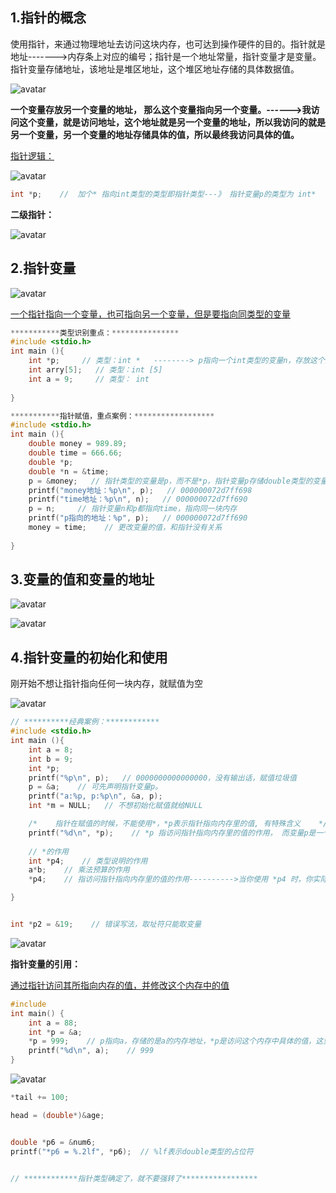 ## 1.指针的概念

使用指针，来通过物理地址去访问这块内存，也可达到操作硬件的目的。指针就是地址------->内存条上对应的编号；指针是一个地址常量，指针变量才是变量。指针变量存储地址，该地址是堆区地址，这个堆区地址存储的具体数据值。

![avatar](picture\指针的概念.png)

**一个变量存放另一个变量的地址， 那么这个变量指向另一个变量。------>我访问这个变量，就是访问地址，这个地址就是另一个变量的地址，所以我访问的就是另一个变量，另一个变量的地址存储具体的值，所以最终我访问具体的值。**



<u>指针逻辑：</u>

![avatar](picture\指针逻辑.png)

```c++
int *p;    //  加个* 指向int类型的类型即指针类型---》 指针变量p的类型为 int*


```

**二级指针：**

![avatar](picture\二级指针.png)



## 2.指针变量

![avatar](picture\指针变量的定义.png)

<u>一个指针指向一个变量，也可指向另一个变量，但是要指向同类型的变量</u>

```c++
***********类型识别重点：***************
#include <stdio.h>
int main (){
    int *p;     // 类型：int *   --------> p指向一个int类型的变量n，存放这个整形变量n的地址
    int arry[5];   // 类型：int [5]
    int a = 9;     // 类型： int
    
}

***********指针赋值，重点案例：******************
#include <stdio.h>
int main (){
    double money = 989.89;
    double time = 666.66;
    double *p;
    double *n = &time;
    p = &money;   // 指针类型的变量是p，而不是*p，指针变量p存储double类型的变量money的地址，指针变量p的类型是 int *
    printf("money地址：%p\n", p);   // 000000072d7ff698
    printf("time地址：%p\n", n);   // 000000072d7ff690
    p = n;     // 指针变量n和p都指向time，指向同一块内存
    printf("p指向的地址：%p", p);   // 000000072d7ff690
    money = time;    // 更改变量的值，和指针没有关系
    
}


```

## 3.变量的值和变量的地址

![avatar](picture\指针逻辑2.png)



![avatar](picture\指针的值和变量的值.png)

## 4.指针变量的初始化和使用

刚开始不想让指针指向任何一块内存，就赋值为空

![avatar](picture\指针初始化.png)

```c++
// **********经典案例：************
#include <stdio.h>
int main (){
    int a = 8;
    int b = 9;
    int *p;
    printf("%p\n", p);   // 0000000000000000，没有输出话，赋值垃圾值
    p = &a;    // 可先声明指针变量p。
    printf("a:%p, p:%p\n", &a, p);
    int *m = NULL;   // 不想初始化赋值就给NULL

    /*    指针在赋值的时候，不能使用*，*p表示指针指向内存里的值, 有特殊含义    */
    printf("%d\n", *p);    // *p 指访问指针指向内存里的值的作用， 而变量p是一个地址
    
    // *的作用
    int *p4;    // 类型说明的作用
    a*b;    // 乘法预算的作用
    *p4;    // 指访问指针指向内存里的值的作用---------->当你使用 *p4 时，你实际上是在访问指针 p4 所指向的内存地址上的值。

}


int *p2 = &19;    // 错误写法，取址符只能取变量

```

![avatar](picture\指针变量的赋值.png)

**指针变量的引用：**

<u>通过指针访问其所指向内存的值，并修改这个内存中的值</u>

```c++
#include
int main() {
    int a = 88;
    int *p = &a;
    *p = 999;    // p指向a，存储的是a的内存地址，*p是访问这个内存中具体的值，这里修改了这个内存中的值。
    printf("%d\n", a);    // 999
}

```

![avatar](picture\指针变量的引用.png)

```c++
*tail += 100;

head = (double*)&age;


double *p6 = &num6;
printf("*p6 = %.2lf", *p6);  // %lf表示double类型的占位符


// ************指针类型确定了，就不要强转了*****************
```

































